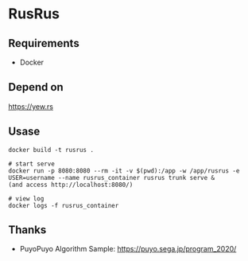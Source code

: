 # RusRus

## Requirements

 - Docker


## Depend on

https://yew.rs


## Usase

```
docker build -t rusrus .

# start serve
docker run -p 8080:8080 --rm -it -v $(pwd):/app -w /app/rusrus -e USER=username --name rusrus_container rusrus trunk serve &
(and access http://localhost:8080/)

# view log
docker logs -f rusrus_container
```

## Thanks

 - PuyoPuyo Algorithm Sample: https://puyo.sega.jp/program_2020/

